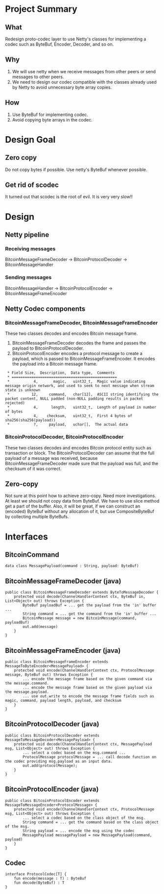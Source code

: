 # Project Summary
## What
Redesign proto-codec layer to use Netty's classes for implementing a codec such as ByteBuf, Encoder, Decoder, and so on.
## Why
1. We will use netty when we receive messages from other peers or send messages to other peers. 
2. We need to design our codec compatible with the classes already used by Netty to avoid unnecessary byte array copies.

## How
1. Use ByteBuf for implementing codec. 
2. Avoid copying byte arrays in the codec.

# Design Goal
## Zero copy
Do not copy bytes if possible. Use netty's ByteBuf whenever possible.
## Get rid of scodec
It turned out that scodec is the root of evil. It is very very slow!!

# Design
## Netty pipeline

### Receiving messages
BitcoinMessageFrameDecoder -> BitcoinProtocolDecoder -> BitcoinMessageHandler

### Sending messages
BitcoinMessageHandler -> BitcoinProtocolEncoder -> BitcoinMessageFrameEncoder

## Netty Codec components
### BitcoinMessageFrameDecoder, BitcoinMessageFrameEncoder

These two classes decodes and encodes Bitcoin message frame.
1. BitcoinMessageFrameDecoder decodes the frame and passes the payload to BitcoinProtocolDecoder.
2. BitcoinProtocolEncoder encodes a protocol message to create a payload, which is passed to BitcoinMessageFrameEncoder. It encodes the payload into a Bitcoin message frame.

```
 * Field Size,  Description,  Data type,  Comments
 * ================================================
 *           4,       magic,   uint32_t,  Magic value indicating message origin network, and used to seek to next message when stream state is unknown
 *          12,     command,   char[12],  ASCII string identifying the packet content, NULL padded (non-NULL padding results in packet rejected)
 *           4,      length,   uint32_t,  Length of payload in number of bytes
 *           4,    checksum,   uint32_t,  First 4 bytes of sha256(sha256(payload))
 *           ?,     payload,   uchar[],  The actual data
```

### BitcoinProtocolDecoder, BitcoinProtocolEncoder
These two classes decodes and encodes Bitcoin protocol entity such as transaction or block.
The BitcoinProtocolDecoder can assume that the full payload of a message was received, because BitcoinMessageFrameDecoder made sure that the payload was full, and the checksum of it was correct.

## Zero-copy
Not sure at this point how to achieve zero-copy. Need more investigations.
At least we should not copy data from ByteBuf. We have to use slice method get a part of the buffer.
Also, it will be great, if we can construct an (encoded) ByteBuf without any allocation of it, but use CompositeByteBuf by collecting multiple ByteBufs.


# Interfaces
## BitcoinCommand
```
data class MessagePayload(command : String, payload: ByteBuf)
```

## BitcoinMessageFrameDecoder (java)
```
public class BitcoinMessageFrameDecoder extends ByteToMessageDecoder {
    protected void decode(ChannelHandlerContext ctx, ByteBuf in, List<Object> out) throws Exception {
        ByteBuf payloadBuf = ... get the payload from the 'in' buffer ...
        String command = ... get the command from the 'in' buffer ...
        BitcoinMessage message = new BitcoinMessage(command, payloadBuf)
        out.add(message)
    }
}
```

## BitcoinMessageFrameEncoder (java)
```
public class BitcoinMessageFrameEncoder extends MessageToByteEncoder<MessagePayload> {
    protected void encode(ChannelHandlerContext ctx, ProtocolMessage message, ByteBuf out) throws Exception {
        ... encode the message frame based on the given command via the message.command.
        ... encode the message frame based on the given payload via the message.payload.
        ... use out.write to encode the message frame fields such as magic, command, payload length, payload, and checksum
    }
}

```

## BitcoinProtocolDecoder (java)
```
public class BitcoinProtocolDecoder extends MessageToMessageDecoder<MessagePayload> {
    protected void decode(ChannelHandlerContext ctx, MessagePayload msg, List<Object> out) throws Exception {
        ... select a codec based on the msg.command ... 
        ProtocolMessage protocolMessage = ... call decode function on the codec providing msg.payload as an input data.
        out.add(protocolMessage);
    }
}
```

## BitcoinProtocolEncoder (java)
```
public class BitcoinProtocolEncoder extends MessageToMessageEncoder<ProtocolMessage> {
    protected void encode(ChannelHandlerContext ctx, ProtocolMessage msg, List<Object> out) throws Exception {
        ... select a codec based on the class object of the msg.
        String command = ... get the command based on the class object of the msg.
        String payload = ... encode the msg using the codec
        MessagePayload messagePayload = new MessagePayload(command, payload)
    }
}
```

## Codec
```
interface ProtocolCodec[T] {
    fun encode(message : T) : ByteBuf
    fun decode(ByteBuf) : T
}

```
